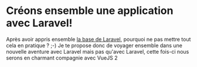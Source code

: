 # Créons ensemble une application avec Laravel!


Après avoir appris ensemble [la base de Laravel](https://larasou.com/serie/laravel-55), pourquoi ne pas mettre tout cela en pratique ? ;-)
Je te propose donc de voyager ensemble dans une nouvelle aventure avec Laravel mais pas qu'avec Laravel, cette fois-ci nous serons en charmant compagnie avec VueJS 2